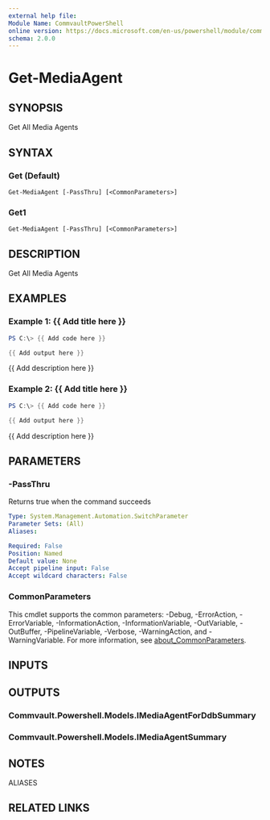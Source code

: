 ```yaml
---
external help file:
Module Name: CommvaultPowerShell
online version: https://docs.microsoft.com/en-us/powershell/module/commvaultpowershell/get-mediaagent
schema: 2.0.0
---
```


# Get-MediaAgent

## SYNOPSIS
Get All Media Agents

## SYNTAX

### Get (Default)
```
Get-MediaAgent [-PassThru] [<CommonParameters>]
```

### Get1
```
Get-MediaAgent [-PassThru] [<CommonParameters>]
```

## DESCRIPTION
Get All Media Agents

## EXAMPLES

### Example 1: {{ Add title here }}
```powershell
PS C:\> {{ Add code here }}

{{ Add output here }}
```

{{ Add description here }}

### Example 2: {{ Add title here }}
```powershell
PS C:\> {{ Add code here }}

{{ Add output here }}
```

{{ Add description here }}

## PARAMETERS

### -PassThru
Returns true when the command succeeds

```yaml
Type: System.Management.Automation.SwitchParameter
Parameter Sets: (All)
Aliases:

Required: False
Position: Named
Default value: None
Accept pipeline input: False
Accept wildcard characters: False
```

### CommonParameters
This cmdlet supports the common parameters: -Debug, -ErrorAction, -ErrorVariable, -InformationAction, -InformationVariable, -OutVariable, -OutBuffer, -PipelineVariable, -Verbose, -WarningAction, and -WarningVariable. For more information, see [about_CommonParameters](http://go.microsoft.com/fwlink/?LinkID=113216).

## INPUTS

## OUTPUTS

### Commvault.Powershell.Models.IMediaAgentForDdbSummary

### Commvault.Powershell.Models.IMediaAgentSummary

## NOTES

ALIASES

## RELATED LINKS


